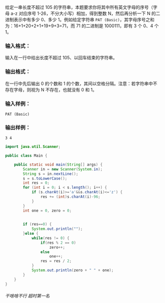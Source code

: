 给定一串长度不超过 105 的字符串，本题要求你将其中所有英文字母的序号（字母 a-z 对应序号 1-26，不分大小写）相加，得到整数 N，然后再分析一下 N 的二进制表示中有多少 0、多少 1。例如给定字符串 `PAT (Basic)`，其字母序号之和为：16+1+20+2+1+19+9+3=71，而 71 的二进制是 1000111，即有 3 个 0、4 个 1。

### 输入格式：

输入在一行中给出长度不超过 105、以回车结束的字符串。

### 输出格式：

在一行中先后输出 0 的个数和 1 的个数，其间以空格分隔。注意：若字符串中不存在字母，则视为 N 不存在，也就没有 0 和 1。

### 输入样例：

```in
PAT (Basic)
```

### 输出样例：

```out
3 4
```

```java
import java.util.Scanner;

public class Main {

	public static void main(String[] args) {
		Scanner in = new Scanner(System.in);
		String s = in.nextLine();
		s = s.toLowerCase();
		int res = 0;
		for (int i = 0; i < s.length(); i++) {
			if (s.charAt(i)>='a'&&s.charAt(i)<='z') {
				res += (int)s.charAt(i)-96;
			}
		}
		int one = 0, zero = 0;
        
        
		if (res==0) {
			System.out.println("");
		}else {
			while(res != 0) {
	            if(res % 2 == 0)
	                zero++;
	            else
	                one++;
	            res = res / 2;
	        }
			System.out.println(zero + " " + one);
		}
	}
}
```

###### 干啥啥不行 超时第一名
